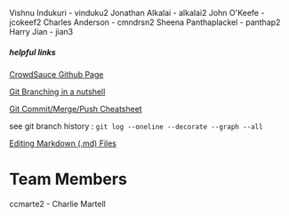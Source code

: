 Vishnu Indukuri  - vinduku2
Jonathan Alkalai - alkalai2
John O'Keefe - jcokeef2
Charles Anderson - cmndrsn2
Sheena Panthaplackel - panthap2
Harry Jian - jian3



##### helpful links

[CrowdSauce Github Page](https://github.com/alkalai2/CrowdSauce)

[Git Branching in a nutshell](https://git-scm.com/book/en/v2/Git-Branching-Branches-in-a-Nutshell)

[Git Commit/Merge/Push Cheatsheet](http://ndpsoftware.com/git-cheatsheet.html)

see git branch history : `git log --oneline --decorate --graph --all`

[Editing Markdown (.md) Files](https://github.com/adam-p/markdown-here/wiki/Markdown-Cheatsheet#links)

# Team Members
ccmarte2 - Charlie Martell
